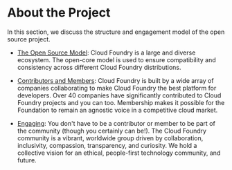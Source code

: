 # About the Project

In this section, we discuss the structure and engagement model of the open source project.

- [The Open Source Model](open-source.md): Cloud Foundry is a large and diverse ecosystem. The open-core model is used to ensure compatibility and consistency across different Cloud Foundry distributions.

- [Contributors and Members](contributors-and-members.md): Cloud Foundry is built by a wide array of companies collaborating to make Cloud Foundry the best platform for developers. Over 40 companies have significantly contributed to Cloud Foundry projects and you can too. Membership makes it possible for the Foundation to remain an agnostic voice in a competitive cloud market.

- [Engaging](engaging.md): You don't have to be a contributor or member to be part of the community (though you certainly can be!).  The Cloud Foundry community is a vibrant, worldwide group driven by collaboration, inclusivity, compassion, transparency, and curiosity. We hold a collective vision for an ethical, people-first technology community, and future.